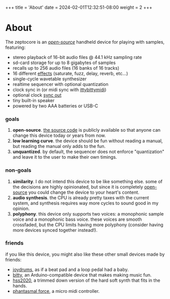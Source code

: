 +++
title = 'About'
date = 2024-02-01T12:32:51-08:00
weight = 2
+++

# About 

The zeptocore is an *[open-source](https://github.com/schollz/_core)* handheld device for playing with samples, featuring:

- stereo playback of 16-bit audio files @ 44.1 kHz sampling rate
- sd-card storage for up to 8 gigabytes of samples
- recalls up to 256 audio files (16 banks of 16 tracks)
- 16 different [effects](#effect-list) (saturate, fuzz, delay, reverb, etc...)
- single-cycle wavetable synthesizer
- realtime sequencer with optional quantization
- clock sync in (or midi sync with [ittybittymidi](https://ittybittymidi.com))
- optional clock [sync out](#sync-out)
- tiny built-in speaker
- powered by two AAA batteries or USB-C

### goals

1. **open-source**. [the source code](https://github.com/schollz/_core) is publicly available so that anyone can change this device today or years from now.
2. **low learning curve**. the device should be fun without reading a manual, but reading the manual only adds to the fun.
3. **unquantized**. by default, the sequencer does not enforce "quantization" and leave it to the user to make their own timings.

### non-goals

1. **similarity**. I do not intend this device to be like something else. some of the decisions are highly opinionated, but since it is completely [open-source](https://github.com/schollz/_core) you could change the device to your heart's content.
2. **audio synthesis**. the CPU is already pretty taxes with the current system, and synthesis requires way more cycles to sound good in my opinion.
3. **polyphony**. this device only supports two voices: a monophonic sample voice and a monophonic bass voice. these voices are smooth crossfaded, but the CPU limits having more polyphony (consider having more devices synced together instead!).

### friends

if you like this device, you might also like these other small devices made by friends:

- [joydrums](https://www.yzhkinstruments.com/download), as if a beat pad and a loop pedal had a baby.
- [bitty](https://www.curioussoundobjects.com/), an Arduino-compatible device that makes making music fun.
- [hss2020](http://gieskes.nl/instruments/?file=HSS2020), a trimmed down version of the hard soft synth that fits in the hands.
- [phantasmal force](https://www.tindie.com/products/distropolis/phantasmal-force-micro-midi-controller/), a micro midi controller.
